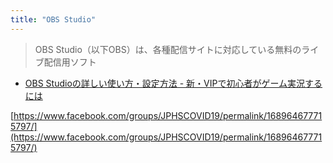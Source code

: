```yaml
---
title: "OBS Studio"
---
```


> OBS Studio（以下OBS）は、各種配信サイトに対応している無料のライブ配信用ソフト
- [OBS Studioの詳しい使い方・設定方法 - 新・VIPで初心者がゲーム実況するには](https://vip-jikkyo.net/how-to-use-obs-studio?fbclid=IwAR04JK0acXdKLusa12gJ7K8E1-S_4iTBh2NxM_hz4OG8px0AEyn3xCJiYh0)

[https://www.facebook.com/groups/JPHSCOVID19/permalink/168964677715797/](https://www.facebook.com/groups/JPHSCOVID19/permalink/168964677715797/)
